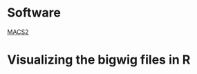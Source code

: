 # Software
[MACS2](https://www.ncbi.nlm.nih.gov/pmc/articles/PMC3868217/)
# Visualizing the bigwig files in R
<!--stackedit_data:
eyJoaXN0b3J5IjpbMjAwNzc1MTE2Nyw1NzEyMzE4MzJdfQ==
-->